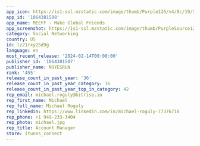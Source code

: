 ```yaml
---
app_icon: https://is1-ssl.mzstatic.com/image/thumb/Purple126/v4/8c/19/53/8c19535f-d914-654e-e487-50f9e481e865/AppIcon-0-0-1x_U007emarketing-0-7-0-0-85-220.png/1024x1024bb.png
app_id: '1064381508'
app_name: MEEFF - Make Global Friends
app_screenshot: https://is1-ssl.mzstatic.com/image/thumb/PurpleSource126/v4/f2/87/b6/f287b672-ba41-8fc4-c721-c0c52b1374ff/246b7048-5d5d-4e79-8b02-b67e1e369e5e_App_Store_6.5_EN_@_1@1x.png/1242x2688bb.png
category: Social Networking
country: US
id: lz21rxy2Sd9g
language: en
most_recent_release: '2024-02-14T00:00:00'
publisher_id: '1064381507'
publisher_name: NOYESRUN
rank: '455'
release_count_in_past_year: '36'
release_count_in_past_year_category: 16
release_count_in_past_year_top_in_category: 42
rep_email: michael.roguly@bitrise.io
rep_first_name: Michael
rep_full_name: Michael Roguly
rep_linkedin: https://www.linkedin.com/in/michael-roguly-77376710
rep_phone: +1 949-233-3404
rep_photo: michael.jpg
rep_title: Account Manager
store: itunes_connect
---
```

